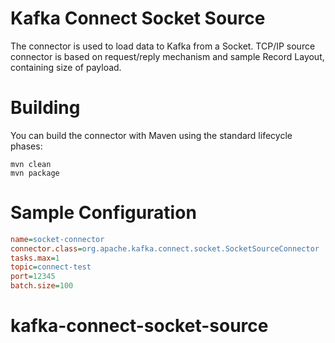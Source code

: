 # Kafka Connect Socket Source
The connector is used to load data to Kafka from a Socket. TCP/IP source connector is based on request/reply mechanism and sample Record Layout, containing size of payload.

# Building
You can build the connector with Maven using the standard lifecycle phases:
```
mvn clean
mvn package
```

# Sample Configuration
``` ini
name=socket-connector
connector.class=org.apache.kafka.connect.socket.SocketSourceConnector
tasks.max=1
topic=connect-test
port=12345
batch.size=100
```
# kafka-connect-socket-source
